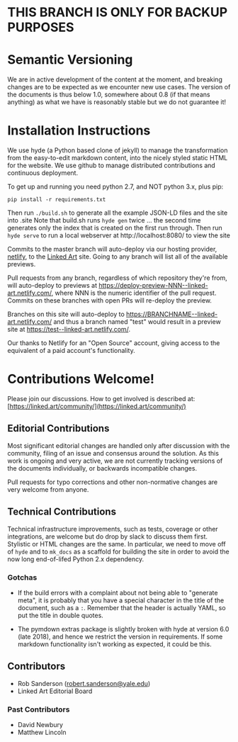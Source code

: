 

# THIS BRANCH IS ONLY FOR BACKUP PURPOSES

# Semantic Versioning

We are in active development of the content at the moment, and breaking changes are to be expected as we encounter new use cases. The version of the documents is thus below 1.0, somewhere about 0.8 (if that means anything) as what we have is reasonably stable but we do not guarantee it!

# Installation Instructions

We use hyde (a Python based clone of jekyll) to manage the transformation from the easy-to-edit markdown content, into the nicely styled static HTML for the website.  We use github to manage distributed contributions and continuous deployment.

To get up and running you need python 2.7, and NOT python 3.x, plus pip:

```
pip install -r requirements.txt
```

Then run `./build.sh` to generate all the example JSON-LD files and the site into .site
Note that build.sh runs `hyde gen` twice ... the second time generates only the index that is created on the first run through. 
Then run `hyde serve` to run a local webserver at http://localhost:8080/ to view the site

Commits to the master branch will auto-deploy via our hosting provider, [netlify](https://netlify.com/), to the [Linked Art](https://linked.art/) site. Going to any branch will list all of the available previews.

Pull requests from any branch, regardless of which repository they're from, will auto-deploy to previews at https://deploy-preview-NNN--linked-art.netlify.com/, where NNN is the numeric identifier of the pull request. Commits on these branches with open PRs will re-deploy the preview.

Branches on this site will auto-deploy to https://BRANCHNAME--linked-art.netlify.com/ and thus a branch named "test" would result in a preview site at https://test--linked-art.netlify.com/.

Our thanks to Netlify for an "Open Source" account, giving access to the equivalent of a paid account's functionality.

# Contributions Welcome!

Please join our discussions. How to get involved is described at: [https://linked.art/community/](https://linked.art/community/)

## Editorial Contributions

Most significant editorial changes are handled only after discussion with the community, filing of an issue and consensus around the solution.  As this work is ongoing and very active, we are not currently tracking versions of the documents individually, or backwards incompatible changes. 

Pull requests for typo corrections and other non-normative changes are very welcome from anyone.

## Technical Contributions

Technical infrastructure improvements, such as tests, coverage or other integrations, are welcome but do drop by slack to discuss them first.  Stylistic or HTML changes are the same.  In particular, we need to move off of `hyde` and to `mk_docs` as a scaffold for building the site in order to avoid the now long end-of-lifed Python 2.x dependency.

### Gotchas

* If the build errors with a complaint about not being able to "generate meta", it is probably that you have a special character in the title of the document, such as a `:`. Remember that the header is actually YAML, so put the title in double quotes.

* The pymdown extras package is slightly broken with hyde at version 6.0 (late 2018), and hence we restrict the version in requirements. If some markdown functionality isn't working as expected, it could be this.

## Contributors

* Rob Sanderson (robert.sanderson@yale.edu)
* Linked Art Editorial Board 

### Past Contributors

* David Newbury
* Matthew Lincoln
